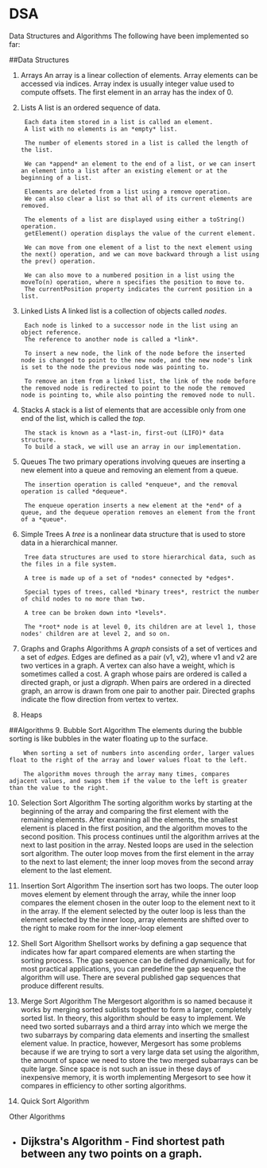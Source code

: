 # DSA
Data Structures and Algorithms
The following have been implemented so far:

##Data Structures
1. Arrays
		An array is a linear collection of elements.
		Array elements can be accessed via indices.
		Array index is usually integer value used to compute offsets.
		The first element in an array has the index of 0.

2. Lists
		A list is an ordered sequence of data.

		Each data item stored in a list is called an element.
		A list with no elements is an *empty* list.

		The number of elements stored in a list is called the length of the list.

		We can *append* an element to the end of a list, or we can insert an element into a list after an existing element or at the beginning of a list.

		Elements are deleted from a list using a remove operation.
		We can also clear a list so that all of its current elements are removed.

		The elements of a list are displayed using either a toString() operation.
		getElement() operation displays the value of the current element.

		We can move from one element of a list to the next element using the next() operation, and we can move backward through a list using the prev() operation.

		We can also move to a numbered position in a list using the moveTo(n) operation, where n specifies the position to move to.
		The currentPosition property indicates the current position in a list.

3. Linked Lists
		A linked list is a collection of objects called *nodes*.

		Each node is linked to a successor node in the list using an object reference.
		The reference to another node is called a *link*.

		To insert a new node, the link of the node before the inserted node is changed to point to the new node, and the new node's link is set to the node the previous node was pointing to.

		To remove an item from a linked list, the link of the node before the removed node is redirected to point to the node the removed node is pointing to, while also pointing the removed node to null.

4. Stacks
		A stack is a list of elements that are accessible only from one end of the list, which is called the *top*.

		The stack is known as a *last-in, first-out (LIFO)* data structure.
		To build a stack, we will use an array in our implementation.

5. Queues
		The two primary operations involving queues are inserting a new element into a queue and removing an element from a queue.

		The insertion operation is called *enqueue*, and the removal operation is called *dequeue*.

		The enqueue operation inserts a new element at the *end* of a queue, and the dequeue operation removes an element from the front of a *queue*.

6. Simple Trees
		A *tree* is a nonlinear data structure that is used to store data in a hierarchical manner.

		Tree data structures are used to store hierarchical data, such as the files in a file system.

		A tree is made up of a set of *nodes* connected by *edges*.

		Special types of trees, called *binary trees*, restrict the number of child nodes to no more than two.

		A tree can be broken down into *levels*.

		The *root* node is at level 0, its children are at level 1, those nodes' children are at level 2, and so on.


7. Graphs and Graphs Algorithms
		A *graph* consists of a set of vertices and a set of *edges*.
		Edges are defined as a pair (v1, v2), where v1 and v2 are two vertices in a graph. A vertex can also have a weight, which is sometimes called a cost.
		A graph whose pairs are ordered is called a directed graph, or just a *digraph*. When pairs are ordered in a directed graph, an arrow is drawn from one pair to another pair.
		Directed graphs indicate the flow direction from vertex to vertex.

8. Heaps

##Algorithms
9. Bubble Sort Algorithm
		The elements during the bubble sorting is like bubbles in the water floating up to the surface.

		When sorting a set of numbers into ascending order, larger values float to the right of the array and lower values float to the left.

		The algorithm moves through the array many times, compares adjacent values, and swaps them if the value to the left is greater than the value to the right.

10. Selection Sort Algorithm
		The sorting algorithm works by starting at the beginning of the array and comparing the first element with the remaining elements.
		After examining all the elements, the smallest element is placed in the first position, and the algorithm moves to the second position.
		This process continues until the algorithm arrives at the next to last position in the array.
		Nested loops are used in the selection sort algorithm.
		The outer loop moves from the first element in the array to the next to last element; the inner loop moves from the second array element to the last element.

11. Insertion Sort Algorithm
			The insertion sort has two loops. The outer loop moves element by element through
			the array, while the inner loop compares the element chosen in the outer loop to the
			element next to it in the array.
			If the element selected by the outer loop is less than the
			element selected by the inner loop, array elements are shifted over to the right to make
			room for the inner-loop element

12. Shell Sort Algorithm
		Shellsort works by defining a gap sequence that indicates how far apart compared elements
		are when starting the sorting process.
		The gap sequence can be defined dynamically, but for most practical applications, you can predefine the gap sequence the algorithm will use.
		There are several published gap sequences that produce different results.

13. Merge Sort Algorithm
		The Mergesort algorithm is so named because it works by merging sorted sublists together
		to form a larger, completely sorted list.
		In theory, this algorithm should be easy
		to implement. We need two sorted subarrays and a third array into which we merge the
		two subarrays by comparing data elements and inserting the smallest element value.
		In practice, however, Mergesort has some problems because if we are trying to sort a very
		large data set using the algorithm, the amount of space we need to store the two merged
		subarrays can be quite large.
		Since space is not such an issue in these days of inexpensive
		memory, it is worth implementing Mergesort to see how it compares in efficiency to
		other sorting algorithms.

14. Quick Sort Algorithm

Other Algorithms
  - Dijkstra's Algorithm - Find shortest path between any two points on a graph.
	-
